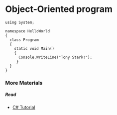 # Object-Oriented program
```
using System;

namespace HelloWorld
{
  class Program
  {
    static void Main()
    {
      Console.WriteLine("Tony Stark!");    
     }
  }
}
```

### More Materials
##### Read 
- [C# Tutorial](https://www.w3schools.com/cs/index.php)
